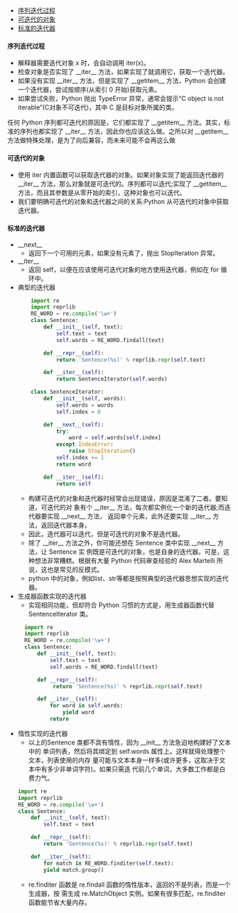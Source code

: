 - [序列迭代过程](#%e5%ba%8f%e5%88%97%e8%bf%ad%e4%bb%a3%e8%bf%87%e7%a8%8b)
- [可迭代的对象](#%e5%8f%af%e8%bf%ad%e4%bb%a3%e7%9a%84%e5%af%b9%e8%b1%a1)
- [标准的迭代器](#%e6%a0%87%e5%87%86%e7%9a%84%e8%bf%ad%e4%bb%a3%e5%99%a8)
#### 序列迭代过程
- 解释器需要迭代对象 x 时，会自动调用 iter(x)。
- 检查对象是否实现了 \_\_iter__ 方法，如果实现了就调用它，获取一个迭代器。
- 如果没有实现 \_\_iter__ 方法，但是实现了 \_\_getitem__ 方法，Python 会创建一个迭代器，尝试按顺序(从索引 0 开始)获取元素。
- 如果尝试失败，Python 抛出 TypeError 异常，通常会提示“C object is not iterable”(C对象不可迭代)，其中 C 是目标对象所属的类。
 
任何 Python 序列都可迭代的原因是，它们都实现了 \_\_getitem__ 方法。其实，标准的序列也都实现了 \_\_iter__ 方法，因此你也应该这么做。之所以对 \_\_getitem__ 方法做特殊处理，是为了向后兼容，而未来可能不会再这么做
#### 可迭代的对象
- 使用 iter 内置函数可以获取迭代器的对象。如果对象实现了能返回迭代器的 \_\_iter__ 方法，那么对象就是可迭代的。序列都可以迭代;实现了 \_\_getitem__ 方法，而且其参数是从零开始的索引，这种对象也可以迭代。
- 我们要明确可迭代的对象和迭代器之间的关系:Python 从可迭代的对象中获取迭代器。
#### 标准的迭代器
- \_\_next__
  - 返回下一个可用的元素，如果没有元素了，抛出 StopIteration 异常。
- \_\_iter__
  - 返回 self，以便在应该使用可迭代对象的地方使用迭代器，例如在 for 循环中。
- 典型的迭代器
    ~~~python
        import re
        import reprlib
        RE_WORD = re.compile('\w+')
        class Sentence:
            def __init__(self, text):
                self.text = text
                self.words = RE_WORD.findall(text)

            def __repr__(self):
                return 'Sentence(%s)' % reprlib.repr(self.text)

            def __iter__(self):
                return SentenceIterator(self.words)

        class SentenceIterator:
            def __init__(self, words): 
                self.words = words
                self.index = 0

            def __next__(self):
                try:
                    word = self.words[self.index]
                except IndexError:
                    raise StopIteration()
                self.index += 1
                return word

            def __iter__(self):
                return self
    ~~~
    - 构建可迭代的对象和迭代器时经常会出现错误，原因是混淆了二者。要知道，可迭代的对 象有个 \_\_iter__ 方法，每次都实例化一个新的迭代器;而迭代器要实现 \_\_next__ 方法， 返回单个元素，此外还要实现 \_\_iter__ 方法，返回迭代器本身。
    - 因此，迭代器可以迭代，但是可迭代的对象不是迭代器。
    - 除了 \_\_iter__ 方法之外，你可能还想在 Sentence 类中实现 \_\_next__ 方法，让 Sentence 实 例既是可迭代的对象，也是自身的迭代器。可是，这种想法非常糟糕。根据有大量 Python 代码审查经验的 Alex Martelli 所说，这也是常见的反模式。
    - python 中的对象，例如list、str等都是按照典型的迭代器思想实现的迭代器。
- 生成器函数实现的迭代器
  - 实现相同功能，但却符合 Python 习惯的方式是，用生成器函数代替 SentenceIterator 类。
  ~~~python
    import re
    import reprlib
    RE_WORD = re.compile('\w+')
    class Sentence:
        def __init__(self, text):
            self.text = text
            self.words = RE_WORD.findall(text)

        def __repr__(self):
             return 'Sentence(%s)' % reprlib.repr(self.text)

        def __iter__(self):
            for word in self.words:
                yield word
            return
    ~~~
- 惰性实现的迭代器
    - 以上的Sentence 类都不具有惰性，因为 \_\_init__ 方法急迫地构建好了文本中的 单词列表，然后将其绑定到 self.words 属性上。这样就得处理整个文本，列表使用的内存 量可能与文本本身一样多(或许更多，这取决于文本中有多少非单词字符)。如果只需迭 代前几个单词，大多数工作都是白费力气。
    ~~~python
    import re
    import reprlib
    RE_WORD = re.compile('\w+')
    class Sentence:
        def __init__(self, text):
            self.text = text

        def __repr__(self):
            return 'Sentence(%s)' % reprlib.repr(self.text)

        def __iter__(self):
            for match in RE_WORD.finditer(self.text):
            yield match.group()
    ~~~
    - re.finditer 函数是 re.findall 函数的惰性版本，返回的不是列表，而是一个生成器，按 需生成 re.MatchObject 实例。如果有很多匹配，re.finditer 函数能节省大量内存。 






